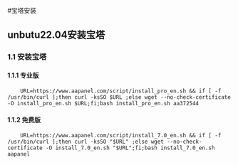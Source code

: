 #宝塔安装

## unbutu22.04安装宝塔

### 1.1 安装宝塔

#### 1.1.1 专业版
```shell
    URL=https://www.aapanel.com/script/install_pro_en.sh && if [ -f /usr/bin/curl ];then curl -ksSO $URL ;else wget --no-check-certificate -O install_pro_en.sh $URL;fi;bash install_pro_en.sh aa372544
```

#### 1.1.2 免费版
```shell
    URL=https://www.aapanel.com/script/install_7.0_en.sh && if [ -f /usr/bin/curl ];then curl -ksSO "$URL" ;else wget --no-check-certificate -O install_7.0_en.sh "$URL";fi;bash install_7.0_en.sh aapanel
```


